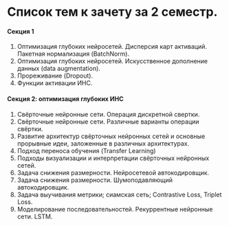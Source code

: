 # Список тем к зачету за 2 семестр.

#### Секция 1
1. Оптимизация глубоких нейросетей. Дисперсия карт активаций. Пакетная нормализация (BatchNorm).
2. Оптимизация глубоких нейросетей. Искусственное дополнение данных  (data augmentation).
3. Прореживание (Dropout).
4. Функции активации ИНС.

#### Секция 2: оптимизация глубоких ИНС
1. Свёрточные нейронные сети. Операция дискретной свертки.
2. Свёрточные нейронные сети. Различные варианты операции свёртки.
3. Развитие архитектур свёрточных нейронных сетей и основные прорывные идеи, заложенные в различных архитектурах.
4. Подход переноса обучения (Transfer Learning)
5. Подходы визуализации и интерпретации свёрточных нейронных сетей.
6. Задача снижения размерности. Нейросетевой автокодировщик.
7. Задача снижения размерности. Шумоподавляющий автокодировщик.
8. Задача выучивания метрики; сиамская сеть; Contrastive Loss, Triplet Loss.
9. Моделирование последовательностей. Рекуррентные нейронные сети. LSTM.
